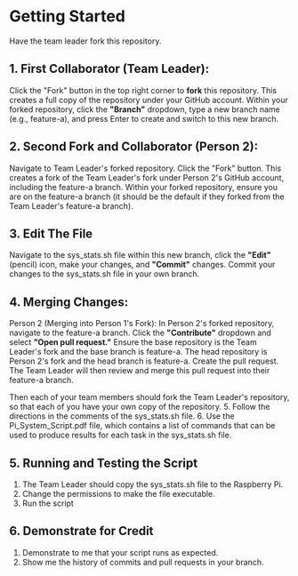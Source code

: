 # Getting Started
Have the team leader fork this repository.

## 1. First Collaborator (**Team Leader**):
Click the "Fork" button in the top right corner to **fork** this repository. This creates a full copy of the repository under your GitHub account.
Within your forked repository, click the **"Branch"** dropdown, type a new branch name (e.g., feature-a), and press Enter to create and switch to this new branch.

## 2. Second Fork and Collaborator (**Person 2**):
Navigate to Team Leader's forked repository.
Click the "Fork" button. This creates a fork of the Team Leader's fork under Person 2's GitHub account, including the feature-a branch.
Within your forked repository, ensure you are on the feature-a branch (it should be the default if they forked from the Team Leader's feature-a branch).

## 3. Edit The File
Navigate to the sys_stats.sh file within this new branch, click the **"Edit"** (pencil) icon, make your changes, and **"Commit"** changes.
Commit your changes to the sys_stats.sh file in your own branch.

## 4. Merging Changes:
Person 2 (Merging into Person 1's Fork):
In Person 2's forked repository, navigate to the feature-a branch.
Click the **"Contribute"** dropdown and select **"Open pull request."**
Ensure the base repository is the Team Leader's fork and the base branch is feature-a. The head repository is Person 2's fork and the head branch is feature-a.
Create the pull request. The Team Leader will then review and merge this pull request into their feature-a branch.

Then each of your team members should fork the Team Leader's repository, so that each of you have your own copy of the repository.
5. Follow the directions in the comments of the sys_stats.sh file.
6. Use the Pi_System_Script.pdf file, which contains a list of commands that can be used to produce results for each task in the sys_stats.sh file.

## 5. Running and Testing the Script
1. The Team Leader should copy the sys_stats.sh file to the Raspberry Pi.
2. Change the permissions to make the file executable.
3. Run the script

## 6. Demonstrate for Credit
1. Demonstrate to me that your script runs as expected.
2. Show me the history of commits and pull requests in your branch.

